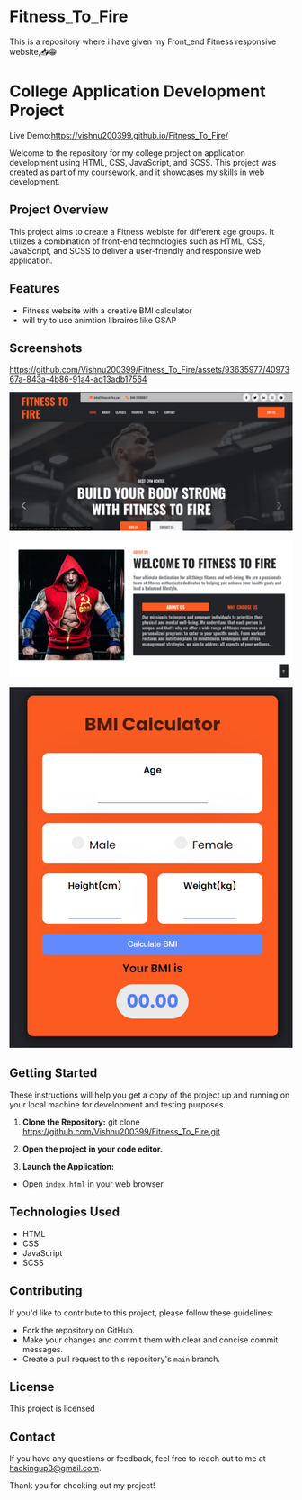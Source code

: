 # Fitness_To_Fire
This is a repository where i have given my Front_end Fitness responsive website,📥😁
# College Application Development Project


Live Demo:https://vishnu200399.github.io/Fitness_To_Fire/



Welcome to the repository for my college project on application development using HTML, CSS, JavaScript, and SCSS. This project was created as part of my coursework, and it showcases my skills in web development.

## Project Overview

This project aims to create a Fitness webiste for different age groups. It utilizes a combination of front-end technologies such as HTML, CSS, JavaScript, and SCSS to deliver a user-friendly and responsive web application.

## Features

- Fitness website with a creative BMI calculator
- will try to use animtion libraires like GSAP

## Screenshots

https://github.com/Vishnu200399/Fitness_To_Fire/assets/93635977/4097367a-843a-4b86-91a4-ad13adb17564

![](https://github.com/Vishnu200399/Fitness_To_Fire/blob/master/img/FIt_read1.png)

![](https://github.com/Vishnu200399/Fitness_To_Fire/blob/master/img/Fit_read%202.png)

![](https://github.com/Vishnu200399/Fitness_To_Fire/blob/master/img/Fit_read%203.png)

## Getting Started

These instructions will help you get a copy of the project up and running on your local machine for development and testing purposes.

1. **Clone the Repository:**
git clone https://github.com/Vishnu200399/Fitness_To_Fire.git


2. **Open the project in your code editor.**

3. **Launch the Application:**
- Open `index.html` in your web browser.

## Technologies Used

- HTML
- CSS
- JavaScript
- SCSS

## Contributing

If you'd like to contribute to this project, please follow these guidelines:

- Fork the repository on GitHub.
- Make your changes and commit them with clear and concise commit messages.
- Create a pull request to this repository's `main` branch.

## License

This project is licensed


## Contact

If you have any questions or feedback, feel free to reach out to me at hackingup3@gmail.com.

Thank you for checking out my project!



